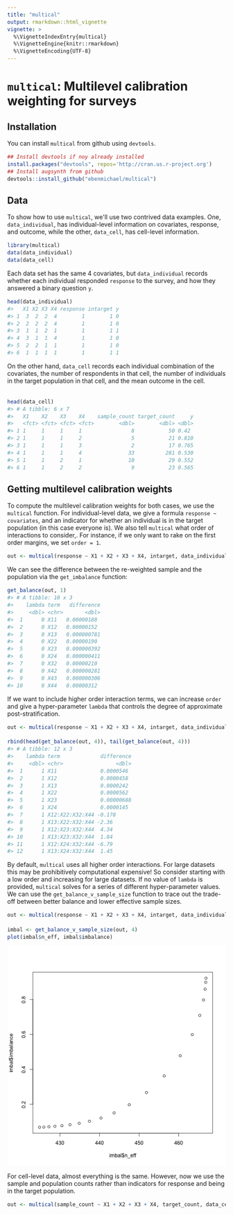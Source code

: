 ```yaml
---
title: "multical"
output: rmarkdown::html_vignette
vignette: >
  %\VignetteIndexEntry{multical}
  %\VignetteEngine{knitr::rmarkdown}
  %\VignetteEncoding{UTF-8}
---
```





# `multical`: Multilevel calibration weighting for surveys

## Installation
You can install `multical` from github using `devtools`.


```r
## Install devtools if noy already installed
install.packages("devtools", repos='http://cran.us.r-project.org')
## Install augsynth from github
devtools::install_github("ebenmichael/multical")
```


## Data
To show how to use `multical`, we'll use two contrived data examples. One, `data_individual`, has individual-level information on covariates, response, and outcome, while the other, `data_cell`, has cell-level information.

```r
library(multical)
data(data_individual)
data(data_cell)
```

Each data set has the same 4 covariates, but `data_individual` records whether each individual responded `response` to the survey, and how they answered a binary question `y`.


```r
head(data_individual)
#>   X1 X2 X3 X4 response intarget y
#> 1  3  2  2  4        1        1 0
#> 2  2  2  2  4        1        1 0
#> 3  1  1  2  1        1        1 1
#> 4  3  1  1  4        1        1 0
#> 5  2  2  1  1        1        1 0
#> 6  1  1  1  1        1        1 1
```

On the other hand, `data_cell` records each individual combination of the covariates, the number of respondents in that cell, the number of individuals in the target population in that cell, and the mean outcome in the cell.


```r

head(data_cell)
#> # A tibble: 6 x 7
#>   X1    X2    X3    X4    sample_count target_count     y
#>   <fct> <fct> <fct> <fct>        <dbl>        <dbl> <dbl>
#> 1 1     1     1     1                8           50 0.42 
#> 2 1     1     1     2                5           21 0.810
#> 3 1     1     1     3                2           17 0.765
#> 4 1     1     1     4               33          281 0.530
#> 5 1     1     2     1               10           29 0.552
#> 6 1     1     2     2                9           23 0.565
```


## Getting multilevel calibration weights

To compute the multilevel calibration weights for both cases, we use the `multical` function. For individual-level data, we give a formula `response ~ covariates`, and an indicator for whether an individual is in the target population (in this case everyone is). We also tell `multical` what order of interactions to consider,.
For instance, if we only want to rake on the first order margins, we set `order = 1`.


```r
out <- multical(response ~ X1 + X2 + X3 + X4, intarget, data_individual, order = 1)
```

We can see the difference between the re-weighted sample and the population via the `get_imbalance` function:

```r
get_balance(out, 1)
#> # A tibble: 10 x 3
#>    lambda term   difference
#>     <dbl> <chr>       <dbl>
#>  1      0 X11   0.00000188 
#>  2      0 X12   0.00000152 
#>  3      0 X13   0.000000781
#>  4      0 X22   0.00000190 
#>  5      0 X23   0.000000392
#>  6      0 X24   0.000000411
#>  7      0 X32   0.00000210 
#>  8      0 X42   0.000000281
#>  9      0 X43   0.000000306
#> 10      0 X44   0.00000312
```

If we want to include higher order interaction terms, we can increase `order` and give a hyper-parameter `lambda` that controls the degree of approximate post-stratification.

```r
out <- multical(response ~ X1 + X2 + X3 + X4, intarget, data_individual, order = 4, lambda = 1)

rbind(head(get_balance(out, 4)), tail(get_balance(out, 4)))
#> # A tibble: 12 x 3
#>    lambda term             difference
#>     <dbl> <chr>                 <dbl>
#>  1      1 X11              0.0000546 
#>  2      1 X12              0.0000458 
#>  3      1 X13              0.0000242 
#>  4      1 X22              0.0000562 
#>  5      1 X23              0.00000688
#>  6      1 X24              0.0000145 
#>  7      1 X12:X22:X32:X44 -0.178     
#>  8      1 X13:X22:X32:X44 -2.36      
#>  9      1 X12:X23:X32:X44  4.34      
#> 10      1 X13:X23:X32:X44  1.84      
#> 11      1 X12:X24:X32:X44 -6.79      
#> 12      1 X13:X24:X32:X44  1.45
```

By default, `multical` uses all higher order interactions. For large datasets this may be prohibitively computational expensive! So consider starting with a low order and increasing for large datasets. If no value of `lambda` is provided, `multical` solves for a series of different hyper-parameter values. We can use the `get_balance_v_sample_size` function to trace out the trade-off between better balance and lower effective sample sizes.

```r
out <- multical(response ~ X1 + X2 + X3 + X4, intarget, data_individual)

imbal <- get_balance_v_sample_size(out, 4)
plot(imbal$n_eff, imbal$imbalance)
```

![plot of chunk multical_indiv_lambda](figure/multical_indiv_lambda-1.png)


For cell-level data, almost everything is the same. However, now we use the sample and population counts rather than indicators for response and being in the target population.

```r
out <- multical(sample_count ~ X1 + X2 + X3 + X4, target_count, data_cell, order = 4, lambda = 1)
```

